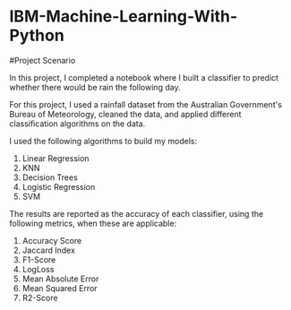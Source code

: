 # IBM-Machine-Learning-With-Python

#Project Scenario

In this project, I completed a notebook where I built a classifier to predict whether there would be rain the following day.

For this project, I used a rainfall dataset from the Australian Government's Bureau of Meteorology, cleaned the data, and applied different classification algorithms on the data.

I used the following algorithms to build my models:

1. Linear Regression
2. KNN
3. Decision Trees
4. Logistic Regression
5. SVM
   
The results are reported as the accuracy of each classifier, using the following metrics, when these are applicable:

1. Accuracy Score
2. Jaccard Index
3. F1-Score
4. LogLoss
5. Mean Absolute Error
6. Mean Squared Error
7. R2-Score
